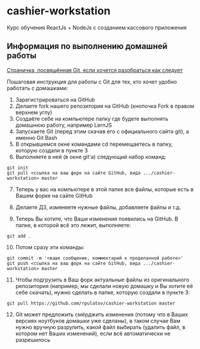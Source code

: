 # cashier-workstation

Курс обучения ReactJs + NodeJs с созданием кассового приложения

## Информация по выполнению домашней работы

[Страничка, посвящённая Git, если хочется разобраться как следует](https://github.com/deepmipt/dlschl/wiki/%D0%98%D0%BD%D1%81%D1%82%D1%80%D1%83%D0%BA%D1%86%D0%B8%D1%8F-%D0%BF%D0%BE-%D1%80%D0%B0%D0%B1%D0%BE%D1%82%D0%B5-%D1%81-Git)

Пошаговая инструкция для работы с Git для тех, кто хочет удобно работать с домашками:
1. Зарегистрироваться на GitHub
2. Делаете fork нашего репозитория на GitHub (кнопочка Fork в правом верхнем углу)
3. Создаёте себе на компьютере папку где будете выполнять домашнюю работу, например LernJS
4. Запускаете Git (перед этим скачав его с официального сайта git), а именно Git Bash
5. В открывшемся окне командами cd перемещаетесь в папку, которую создали в пункте 3
6. Выполняете в ней (в окне git'а) следующий набор команд:

```
git init
git pull <ссылка на ваш форк на сайте GitHub, вида .../cashier-workstation> master
```
7. Теперь у вас на компьютере в этой папке все файлы, которые есть в Вашем форке на сайте GitHub

8. Делаете ДЗ, изменяете нужные файлы, добавляете файлы и т.д.

9. Теперь Вы хотите, что Ваши изменения появились на GitHub. В папке, в которой всё это лежит, выполняете:

```
git add . 
```

10. Потом сразу эти команды: 

```
git commit -m '<ваше сообщение, комментарий к проделанной работе>'
git push <ссылка на ваш форк на сайте GitHub, вида .../cashier-workstation> master
```

 11. Чтобы подгрузить в Ваш форк актуальные файлы из оригинального репозитория (например, мы сделали новую домашку и Вы хотите её себе скачать), нужно сделать в папке, которую создали в пункте 3:

 ```
 git pull https://github.com/rpulatov/cashier-workstation master
 ```

 12. Git может предложить смёрджить изменения (потому что в Ваших версиях ноутбуков домашки уже сделаны), в таком случае Вам нужно вручную разрулить, какой файл выбирать (удалить файл, в котором нет Ваших изменений), если всё автоматически не разрешилось